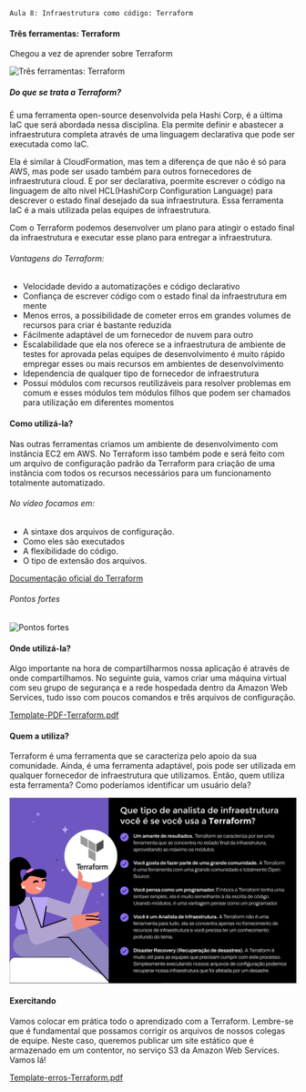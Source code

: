     Aula 8: Infraestrutura como código: Terraform

#### Três ferramentas: Terraform

Chegou a vez de aprender sobre Terraform

![Três ferramentas: Terraform](https://assets.digitalhouse.com/content/br/mkt/Tr%C3%AAs%20ferramentas_Terraform_Mesa%20de%20trabajo%201.png)

##### Do que se trata a Terraform?

É uma ferramenta open-source desenvolvida pela Hashi Corp, é a última IaC que será abordada nessa disciplina. Ela permite definir e abastecer a infraestrutura completa através de uma linguagem declarativa que pode ser executada como IaC.

Ela é similar à CloudFormation, mas tem a diferença de que não é só para AWS, mas pode ser usado também para outros fornecedores de infraestrutura cloud. E por ser declarativa, poermite escrever o código na linguagem de alto nível HCL(HashiCorp Configuration Language) para descrever o estado final desejado da sua infraestrutura. Essa ferramenta IaC é a mais utilizada pelas equipes de infraestrutura.

Com o Terraform podemos desenvolver um plano para atingir o estado final da infraestrutura e executar esse plano para entregar a infraestrutura.

###### Vantagens do Terraform:

- Velocidade devido a automatizações e código declarativo
- Confiança de escrever código com o estado final da infraestrutura em mente
- Menos erros, a possibilidade de cometer erros em grandes volumes de recursos para criar é bastante reduzida
- Fácilmente adaptável de um fornecedor de nuvem para outro
- Escalabilidade que ela nos oferece se a infraestrutura de ambiente de testes for aprovada pelas equipes de desenvolvimento é muito rápido empregar esses ou mais recursos em ambientes de desenvolvimento
- Idependencia de qualquer tipo de fornecedor de infraestrutura
- Possui módulos com recursos reutilizáveis para resolver problemas em comum e esses módulos tem módulos filhos que podem ser chamados para utilização em diferentes momentos

#### Como utilizá-la?

Nas outras ferramentas criamos um ambiente de desenvolvimento com instância EC2 em AWS. No Terraform isso também pode e será feito com um arquivo de configuração padrão da Terraform para criação de uma instância com todos os recursos necessários para um funcionamento totalmente automatizado.

###### No vídeo focamos em:

- A sintaxe dos arquivos de configuração.
- Como eles são executados
- A flexibilidade do código.
- O tipo de extensão dos arquivos.

[Documentação oficial do Terraform](https://registry.terraform.io/providers/hashicorp/aws/latest/docs)

###### Pontos fortes
![Pontos fortes](https://assets.digitalhouse.com/content/br/mkt/Voc%C3%AA%20sabia%20que_terraform_Mesa%20de%20trabajo%201%20copia%202.png)


#### Onde utilizá-la?

Algo importante na hora de compartilharmos nossa aplicação é através de onde compartilhamos. No seguinte guia, vamos criar uma máquina virtual com seu grupo de segurança e a rede hospedada dentro da Amazon Web Services, tudo isso com poucos comandos e três arquivos de configuração.

[Template-PDF-Terraform.pdf](Template-PDF-Terraform.pdf)

#### Quem a utiliza?

Terraform é uma ferramenta que se caracteriza pelo apoio da sua comunidade. Ainda, é uma ferramenta adaptável, pois pode ser utilizada em qualquer fornecedor de infraestrutura que utilizamos. Então, quem utiliza esta ferramenta? Como poderíamos identificar um usuário dela?

![Infografia dos perfis](QuemUtiliza.png)

#### Exercitando

Vamos colocar em prática todo o aprendizado com a Terraform. Lembre-se que é fundamental que possamos corrigir os arquivos de nossos colegas de equipe. Neste caso, queremos publicar um site estático que é armazenado em um contentor, no serviço S3 da Amazon Web Services. Vamos lá!

[Template-erros-Terraform.pdf](Template-erros-Terraform.pdf)